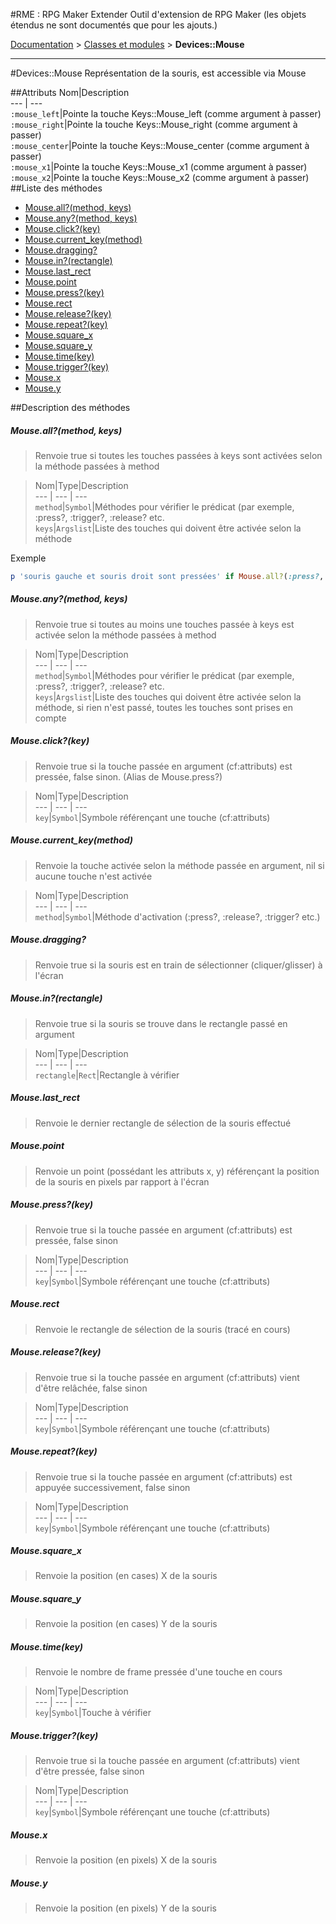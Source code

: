 #RME : RPG Maker Extender
Outil d'extension de RPG Maker
    (les objets étendus ne sont documentés que pour les ajouts.)

[Documentation](README.md) > [Classes et modules](__class-and-module_list.md) > **Devices::Mouse**  
- - -  
#Devices::Mouse
Représentation de la souris, est accessible via Mouse

##Attributs
Nom|Description  
--- | ---  
`:mouse_left`|Pointe la touche Keys::Mouse_left (comme argument à passer)  
`:mouse_right`|Pointe la touche Keys::Mouse_right (comme argument à passer)  
`:mouse_center`|Pointe la touche Keys::Mouse_center (comme argument à passer)  
`:mouse_x1`|Pointe la touche Keys::Mouse_x1 (comme argument à passer)  
`:mouse_x2`|Pointe la touche Keys::Mouse_x2 (comme argument à passer)  
##Liste des méthodes
*    [Mouse.all?(method, keys)](#mouseallmethod-keys)
*    [Mouse.any?(method, keys)](#mouseanymethod-keys)
*    [Mouse.click?(key)](#mouseclickkey)
*    [Mouse.current_key(method)](#mousecurrent_keymethod)
*    [Mouse.dragging?](#mousedragging)
*    [Mouse.in?(rectangle)](#mouseinrectangle)
*    [Mouse.last_rect](#mouselast_rect)
*    [Mouse.point](#mousepoint)
*    [Mouse.press?(key)](#mousepresskey)
*    [Mouse.rect](#mouserect)
*    [Mouse.release?(key)](#mousereleasekey)
*    [Mouse.repeat?(key)](#mouserepeatkey)
*    [Mouse.square_x](#mousesquare_x)
*    [Mouse.square_y](#mousesquare_y)
*    [Mouse.time(key)](#mousetimekey)
*    [Mouse.trigger?(key)](#mousetriggerkey)
*    [Mouse.x](#mousex)
*    [Mouse.y](#mousey)


##Description des méthodes
##### Mouse.all?(method, keys)

> Renvoie true si toutes les touches passées à keys sont activées selon la méthode passées à method

  
> Nom|Type|Description  
--- | --- | ---  
`method`|`Symbol`|Méthodes pour vérifier le prédicat (par exemple, :press?, :trigger?, :release? etc.  
`keys`|`Argslist`|Liste des touches qui doivent être activée selon la méthode  




Exemple  
```ruby  
p 'souris gauche et souris droit sont pressées' if Mouse.all?(:press?, :mouse_left, :mouse_right)  
```



##### Mouse.any?(method, keys)

> Renvoie true si toutes au moins une touches passée à keys est activée selon la méthode passées à method

  
> Nom|Type|Description  
--- | --- | ---  
`method`|`Symbol`|Méthodes pour vérifier le prédicat (par exemple, :press?, :trigger?, :release? etc.  
`keys`|`Argslist`|Liste des touches qui doivent être activée selon la méthode, si rien n'est passé, toutes les touches sont prises en compte  






##### Mouse.click?(key)

> Renvoie true si la touche passée en argument (cf:attributs) est pressée, false sinon. (Alias de Mouse.press?)

  
> Nom|Type|Description  
--- | --- | ---  
`key`|`Symbol`|Symbole référençant une touche (cf:attributs)  






##### Mouse.current_key(method)

> Renvoie la touche activée selon la méthode passée en argument, nil si aucune touche n'est activée

  
> Nom|Type|Description  
--- | --- | ---  
`method`|`Symbol`|Méthode d'activation (:press?, :release?, :trigger? etc.)  






##### Mouse.dragging?

> Renvoie true si la souris est en train de sélectionner (cliquer/glisser) à l'écran

  
> 





##### Mouse.in?(rectangle)

> Renvoie true si la souris se trouve dans le rectangle passé en argument

  
> Nom|Type|Description  
--- | --- | ---  
`rectangle`|`Rect`|Rectangle à vérifier  






##### Mouse.last_rect

> Renvoie le dernier rectangle de sélection de la souris effectué

  
> 





##### Mouse.point

> Renvoie un point (possédant les attributs x, y) référençant la position de la souris en pixels par rapport à l'écran

  
> 





##### Mouse.press?(key)

> Renvoie true si la touche passée en argument (cf:attributs) est pressée, false sinon

  
> Nom|Type|Description  
--- | --- | ---  
`key`|`Symbol`|Symbole référençant une touche (cf:attributs)  






##### Mouse.rect

> Renvoie le rectangle de sélection de la souris (tracé en cours)

  
> 





##### Mouse.release?(key)

> Renvoie true si la touche passée en argument (cf:attributs) vient d'être relâchée, false sinon

  
> Nom|Type|Description  
--- | --- | ---  
`key`|`Symbol`|Symbole référençant une touche (cf:attributs)  






##### Mouse.repeat?(key)

> Renvoie true si la touche passée en argument (cf:attributs) est appuyée successivement, false sinon

  
> Nom|Type|Description  
--- | --- | ---  
`key`|`Symbol`|Symbole référençant une touche (cf:attributs)  






##### Mouse.square_x

> Renvoie la position (en cases) X de la souris

  
> 





##### Mouse.square_y

> Renvoie la position (en cases) Y de la souris

  
> 





##### Mouse.time(key)

> Renvoie le nombre de frame pressée d'une touche en cours

  
> Nom|Type|Description  
--- | --- | ---  
`key`|`Symbol`|Touche à vérifier  






##### Mouse.trigger?(key)

> Renvoie true si la touche passée en argument (cf:attributs) vient d'être pressée, false sinon

  
> Nom|Type|Description  
--- | --- | ---  
`key`|`Symbol`|Symbole référençant une touche (cf:attributs)  






##### Mouse.x

> Renvoie la position (en pixels) X de la souris

  
> 





##### Mouse.y

> Renvoie la position (en pixels) Y de la souris

  
> 





